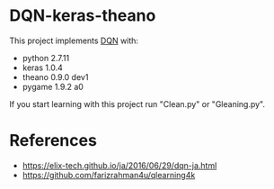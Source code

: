 # DQN-keras-theano
This project implements [DQN](https://deepmind.com/research/dqn/) with:
 * python 2.7.11
 * keras  1.0.4
 * theano 0.9.0 dev1
 * pygame 1.9.2 a0
 
If you start learning with this project run "Clean.py" or "Gleaning.py".

# References
 * https://elix-tech.github.io/ja/2016/06/29/dqn-ja.html
 * https://github.com/farizrahman4u/qlearning4k
